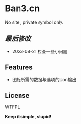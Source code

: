 ﻿# Ban3.cn
No site , private symbol only.

## _最后修改_

- 2023-08-21 检查一些小问题

## Features

- 图标所需的数据与选项的json输出

## License

WTFPL

**Keep it simple, stupid!**